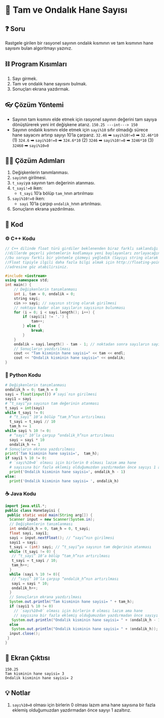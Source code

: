# 🔢 Tam ve Ondalık Hane Sayısı

<!-- ----------------------------- Soru ----------------------------------- -->

## ❓ Soru
Rastgele girilen bir rasyonel sayının ondalık kısmının ve tam kısmının hane sayısını bulan algoritmayı yazınız.

<!-- ----------------------------- Program Kısımları ----------------------------------- -->

## ⛓ Program Kısımları
1. Sayı girmek.
2. Tam ve ondalık hane sayısını bulmak.
3. Sonuçları ekrana yazdırmak.

<!-- ----------------------------- Çözüm Yöntemi ----------------------------------- -->
   
## 👓 Çözüm Yöntemi 
- Sayının tam kısmını elde etmek için rasyonel sayının değerini tam sayıya dönüştürerek yeni int değişkene atarız. `150.25 ---int---> 150`
- Sayının ondalık kısmını elde etmek için `sayi%10` sıfır olmadığı sürece hane sayacını artırıp sayıyı 10’la çarparız.
`32.46` ➡ `sayi%10!=0` ➡ `32.46*10` (1)
`324.6` ➡ `sayi%10!=0` ➡ `324.6*10` (2)
`3246` ➡ `sayi%10!=0` ➡ `3246*10` (3)
`32460` ➡ `sayi%10=0`

<!-- ----------------------------- Çözüm Adımları ----------------------------------- -->

## 👩‍🔧 Çözüm Adımları
1. Değişkenlerin tanımlanması.
2. `sayi`nın girilmesi.
3. `t_sayi`ya sayının tam değerinin atanması.
4. `t_sayi!=0` iken:
   - `t_sayi` 10’a bölüp `tam_h`nın artırılması
5. `sayi%10!=0` iken:
   - `sayi` 10’la çarpıp `ondalik_h`nın artırılması.
6. Sonuçların ekrana yazdırılması.

<!-- ----------------------------- Kodlar ----------------------------------- -->

## 🤖 Kod

[//]: ------------------------------------------------------------------------------
<!-- ----------------------------- C++ Kodu ----------------------------------- -->
[//]: ------------------------------------------------------------------------------

### ⚙ C++ Kodu

```cpp
// C++ dilinde float türü girdiler beklenenden biraz farklı saklandığı için diğer
//dillerde geçerli yöntemlerin kodlamaya yeni başlayanları zorlayacağını düşündüğümüzden
//bu soruyu farklı bir yöntemle çözmeyi yeğledik (Sayıyı string olarak okuyup strşng üzerinden işlemler yaparark). 
//Float tipiyle ilgili daha fazla bilgi almak için http://floating-point-gui.de/
//adresine göz atabilirsiniz.

#include <iostream>
using namespace std;
int main() {
    // Değişkenlerin tanımlanması
    int i, tam = 0, ondalik = 0;
    string sayi;
    cin >> sayi; // sayının string olarak girilmesi
    // noktaya kadar olan sayıların sayısının bulunması
    for (i = 0; i < sayi.length(); i++) {
        if (sayi[i] != '.') {
            tam++;
        } else {
            break;
        }
    }
    ondalik = sayi.length() - tam - 1; // noktadan sonra sayıların sayısının bulunması
    // Sonuçların yazdırılması
    cout << "Tam kisminin hane sayisi=" << tam << endl;
    cout << "Ondalik kisminin hane sayisi=" << ondalik;
}
```

[//]: ------------------------------------------------------------------------------
<!-- ----------------------------- Python Kodu ----------------------------------- -->
[//]: ------------------------------------------------------------------------------

### 🐍 Python Kodu

```py
# Değişkenlerin tanımlanması
ondalik_h = 0; tam_h = 0
sayi = float(input()) #`sayi`nın girilmesi
sayi1 = sayi
# “t_sayi”ya sayının tam değerinin atanması
t_sayi = int(sayi)
while t_sayi != 0: 
  # “t_sayi” 10’a bölüp “tam_h”nın artırılması   
  t_sayi = t_sayi // 10
  tam_h += 1
while sayi % 10 != 0:
  # “sayi” 10’la çarpıp “ondalik_h”nın artırılması   
  sayi = sayi * 10 
  ondalik_h += 1 
# Sonuçların ekrana yazdırılması
print('Tam kisminin hane sayisi=',  tam_h); 
if sayi1 % 10 != 0:
  # `sayı%10=0` olması için birlerin 0 olması lazım ama hane 
  # sayısına bir fazla eklemiş olduğumuzdan yazdırmadan önce sayıyı 1 azaltırız.
  print('Ondalik kisminin hane sayisi=', ondalik_h - 1)
else:
  print('Ondalik kisminin hane sayisi= ', ondalik_h)
```

[//]: ------------------------------------------------------------------------------
<!-- ----------------------------- Java Kodu ----------------------------------- -->
[//]: ------------------------------------------------------------------------------

### ☕ Java Kodu

```java
import java.util.*;
public class HaneSayisi {
 public static void main(String arg[]) {
  Scanner input = new Scanner(System.in);
  // Değişkenlerin tanımlanması
  int ondalik_h = 0, tam_h = 0, t_sayi;
  float sayi, sayi1;
  sayi = input.nextFloat(); // “sayi”nın girilmesi
  sayi1 = sayi;
  t_sayi = (int) sayi; // “t_sayi”ya sayının tam değerinin atanması
  while (t_sayi != 0) {
   // “t_sayi” 10’a bölüp “tam_h”nın artırılması   
   t_sayi = t_sayi / 10;
   tam_h++;
  }
  while (sayi % 10 != 0){
   // “sayi” 10’la çarpıp “ondalik_h”nın artırılması   
   sayi = sayi * 10; 
   ondalik_h++; 
  }
  // Sonuçların ekrana yazdırılması
  System.out.println("Tam kisminin hane sayisi= " + tam_h); 
  if (sayi1 % 10 != 0)
    // `sayı%10=0` olması için birlerin 0 olması lazım ama hane 
    // sayısına bir fazla eklemiş olduğumuzdan yazdırmadan önce sayıyı 1 azaltırız.
   System.out.println("Ondalik kisminin hane sayisi= " + (ondalik_h - 1));
  else
   System.out.println("Ondalik kisminin hane sayisi= " + (ondalik_h));
  input.close();
 }
}
```

<!-- ----------------------------- Ekran Çıktısı ----------------------------------- -->

## 🎉 Ekran Çıktısı

```
150.25
Tam kisminin hane sayisi= 3
Ondalik kisminin hane sayisi= 2
```

<!-- ----------------------------- Notlar ----------------------------------- -->

## 💡 Notlar 
1. `sayı%10=0` olması için birlerin 0 olması lazım ama hane sayısına bir fazla eklemiş olduğumuzdan yazdırmadan önce sayıyı 1 azaltırız.